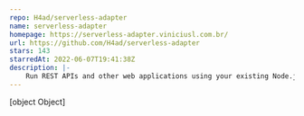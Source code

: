 ```yaml
---
repo: H4ad/serverless-adapter
name: serverless-adapter
homepage: https://serverless-adapter.viniciusl.com.br/
url: https://github.com/H4ad/serverless-adapter
stars: 143
starredAt: 2022-06-07T19:41:38Z
description: |-
    Run REST APIs and other web applications using your existing Node.js application framework (NestJS, Express, Koa, tRPC, Fastify and many others), on top of AWS, Azure, Huawei and many other clouds.
---
```


[object Object]
